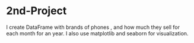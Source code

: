 # 2nd-Project
I create DataFrame with brands of phones , and how much they sell for each month for an year. I also use matplotlib and seaborn for visualization.
